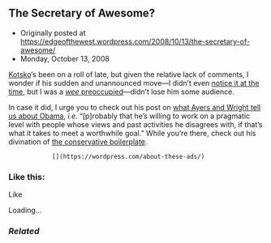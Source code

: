 ## The Secretary of Awesome?

 * Originally posted at https://edgeofthewest.wordpress.com/2008/10/13/the-secretary-of-awesome/
 * Monday, October 13, 2008

[Kotsko](http://heteronomy.wordpress.com/)‘s been on a roll of late, but given the relative lack of comments, I wonder if his sudden and unannounced move—I didn’t even [notice it at the time](http://heteronomy.wordpress.com/2008/08/18/a-slight-change/), but I was a [_wee_ preoccupied](http://acephalous.typepad.com/acephalous/2008/08/this-blog-is-no.html)—didn’t lose him some audience.

In case it did, I urge you to check out his post on [what Ayers and Wright tell us about Obama](http://heteronomy.wordpress.com/2008/10/12/what-do-ayers-and-wright-tell-us-about-obama/), _i.e._ “[p]robably that he’s willing to work on a pragmatic level with people whose views and past activities he disagrees with, if that’s what it takes to meet a worthwhile goal.”  While you’re there, check out his divination of [the conservative boilerplate](http://heteronomy.wordpress.com/2008/10/12/73-of-right-wing-blog-posts-ever/).

		

			

				[](https://wordpress.com/about-these-ads/)
				

					
				

			

		

### Like this:

Like

 
Loading...

[]()

### _Related_

